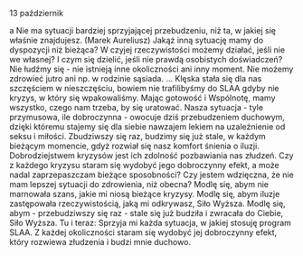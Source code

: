 13 październik

a
Nie ma sytuacji bardziej sprzyjającej przebudzeniu, niż ta, w jakiej się właśnie znajdujesz. (Marek Aureliusz)
 Jakąż inną sytuację mamy do dyspozycji niż bieżąca? W czyjej rzeczywistości możemy działać, jeśli nie we własnej? I czym się dzielić, jeśli nie prawdą osobistych doświadczeń? Nie łudźmy się - nie istnieją inne okoliczności ani inny moment. Nie możemy zdrowieć jutro ani np. w rodzinie sąsiada. ... Klęska stała się dla nas szczęściem w nieszczęściu, bowiem nie trafilibyśmy do SLAA gdyby nie kryzys, w który się wpakowaliśmy. Mając gotowość i Wspólnotę, mamy wszystko, czego nam trzeba, by się uratować. Nasza sytuacja - tyle przymusowa, ile dobroczynna - owocuje dziś przebudzeniem duchowym, dzięki któremu stajemy się dla siebie nawzajem lekiem na uzależnienie od seksu i miłości. Zbudziwszy się raz, budzimy się już stale, w każdym bieżącym momencie, gdyż rozwiał się nasz komfort śnienia o iluzji. Dobrodziejstwem kryzysów jest ich zdolność pozbawiania nas złudzeń.
 Czy z każdego kryzysu staram się wydobyć jego dobroczynny efekt, a może nadal zaprzepaszczam bieżące sposobności? Czy jestem wdzięczna, że nie mam lepszej sytuacji do zdrowienia, niż obecna?
 Modlę się, abym nie marnowała szans, jakie mi niosą bieżące kryzysy. Modlę się, abym iluzje zastępowała rzeczywistością, jaką mi odkrywasz, Siło Wyższa. Modlę się, abym - przebudziwszy się raz - stale się już budziła i zwracała do Ciebie, Siło Wyższa.
 Tu i teraz: Sprzyja mi każda sytuacja, w jakiej stosuję program SLAA. Z każdej okoliczności staram się wydobyć jej dobroczynny efekt, który rozwiewa złudzenia i budzi mnie duchowo.
